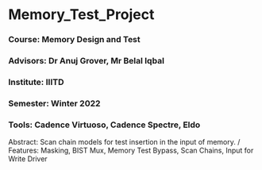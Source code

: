 # Memory_Test_Project
### Course: Memory Design and Test
### Advisors: Dr Anuj Grover, Mr Belal Iqbal
### Institute: IIITD
### Semester: Winter 2022
### Tools: Cadence Virtuoso, Cadence Spectre, Eldo

Abstract: Scan chain models for test insertion in the input of memory. /
Features: Masking, BIST Mux, Memory Test Bypass, Scan Chains, Input for Write Driver 



